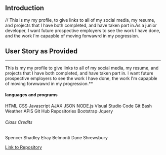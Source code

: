 

## Introduction

//
This is my my profile, to give links to all of my social media, my resume, and projects that I have both completed, and have taken part in.As a junior developer, I want future prospective employers to see the work I have done, and the work I'm capapble of moving forwawrd in my pogression.

## User Story as Provided

****


This is my my profile to give links to all of my social media, my resume, and projects that I have both completed, and have taken part in. I want future prospective employers to see the work I have done, the work I'm capapble of moving forwwawrd in my progression.**



#### languages and programs

HTML
CSS
Javascript
AJAX
JSON
NODE.js
VIsual Studio Code
Git Bash
Weather APIS
Git Hub Repositories
Bootstrap
Jquery

###### Class Credits
Spencer Shadley
Elray Belmonti
Dane Shrewsbury


[Link to Repository](https://github.com/remyguts)




































